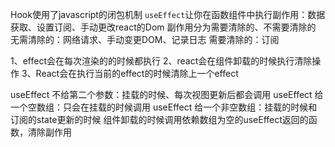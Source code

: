 Hook使用了javascript的闭包机制
`useEffect`让你在函数组件中执行副作用：数据获取、设置订阅、手动更改react的Dom
副作用分为需要清除的、不需要清除的
无需清除的：网络请求、手动变更DOM、记录日志
需要清除的：订阅

1、effect会在每次渲染的的时候都执行
2、react会在组件卸载的时候执行清除操作
3、React会在执行当前的effect的时候清除上一个effect

useEffect 不给第二个参数：挂载的时候、每次视图更新后都会调用
useEffect 给一个空数组：只会在挂载的时候调用
useEffect 给一个非空数组：挂载的时候和订阅的state更新的时候
组件卸载的时候调用依赖数组为空的useEffect返回的函数，清除副作用
